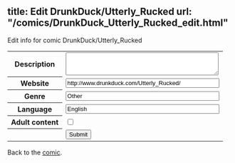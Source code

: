 title: Edit DrunkDuck/Utterly_Rucked
url: "/comics/DrunkDuck_Utterly_Rucked_edit.html"
---
Edit info for comic DrunkDuck/Utterly_Rucked

<form name="comic" action="http://gaepostmail.appspot.com/comic/" method="post">
<table class="comicinfo">
<tr>
<th>Description</th><td><textarea name="description" cols="40" rows="3"></textarea></td>
</tr>
<tr>
<th>Website</th><td><input type="text" name="url" value="http://www.drunkduck.com/Utterly_Rucked/" size="40"/></td>
</tr>
<tr>
<th>Genre</th><td><input type="text" name="genre" value="Other" size="40"/></td>
</tr>
<tr>
<th>Language</th><td><input type="text" name="language" value="English" size="40"/></td>
</tr>
<tr>
<th>Adult content</th><td><input type="checkbox" name="adult" value="adult" /></td>
</tr>
<tr>
<th></th><td>
<input type="hidden" name="comic" value="DrunkDuck_Utterly_Rucked" />
<input type="submit" name="submit" value="Submit" />
</td>
</tr>
</table>
</form>

Back to the [comic](DrunkDuck_Utterly_Rucked.html).
